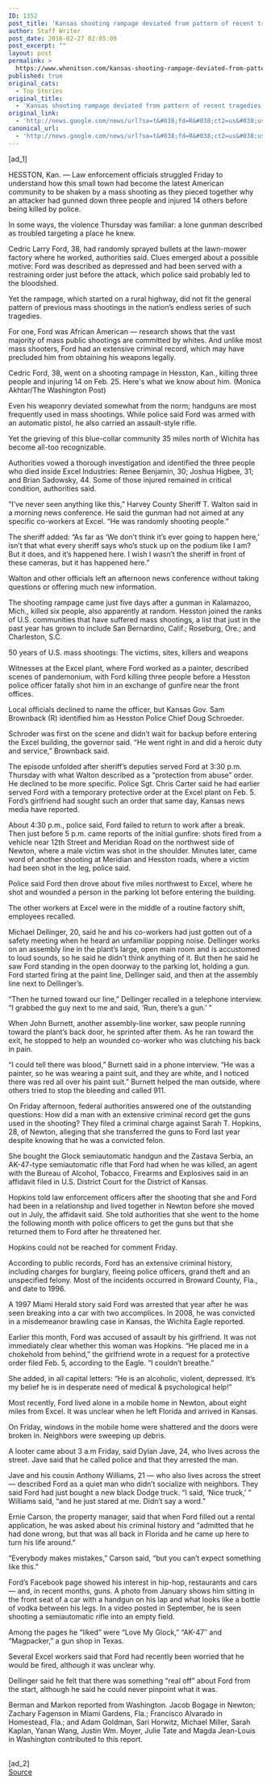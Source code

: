 ```yaml
---
ID: 1352
post_title: 'Kansas shooting rampage deviated from pattern of recent tragedies &#8211; Washington Post'
author: Staff Writer
post_date: 2016-02-27 02:05:09
post_excerpt: ""
layout: post
permalink: >
  https://www.whenitson.com/kansas-shooting-rampage-deviated-from-pattern-of-recent-tragedies-washington-post/
published: true
original_cats:
  - Top Stories
original_title:
  - 'Kansas shooting rampage deviated from pattern of recent tragedies - Washington Post'
original_link:
  - 'http://news.google.com/news/url?sa=t&#038;fd=R&#038;ct2=us&#038;usg=AFQjCNFopyBp4qyoyWJbH0N_gRedqlcrrg&#038;clid=c3a7d30bb8a4878e06b80cf16b898331&#038;cid=52779053004190&#038;ei=VATRVvDUHcbXhAHj3bHoCA&#038;url=https://www.washingtonpost.com/politics/kansas-rampage-deviated-from-general-pattern-of-recent-tragedies/2016/02/26/2c37642a-dcc7-11e5-925f-1d10062cc82d_story.html'
canonical_url:
  - 'http://news.google.com/news/url?sa=t&#038;fd=R&#038;ct2=us&#038;usg=AFQjCNFopyBp4qyoyWJbH0N_gRedqlcrrg&#038;clid=c3a7d30bb8a4878e06b80cf16b898331&#038;cid=52779053004190&#038;ei=VATRVvDUHcbXhAHj3bHoCA&#038;url=https://www.washingtonpost.com/politics/kansas-rampage-deviated-from-general-pattern-of-recent-tragedies/2016/02/26/2c37642a-dcc7-11e5-925f-1d10062cc82d_story.html'
---
```

 [ad_1]
<br><div id=""><p> <span class="dateline">HESSTON, Kan. —</span> Law enforcement officials struggled Friday to understand how this small town had become the latest American community to be shaken by a mass shooting as they pieced together why an attacker had gunned down three people and injured 14 others before being killed by police.</p> <p>In some ways, the violence Thursday was familiar: a lone gunman described as troubled targeting a place he knew.</p> <p>Cedric Larry Ford, 38, had randomly sprayed bullets at the lawn-mower factory where he worked, authorities said. Clues emerged about a possible motive: Ford was described as depressed and had been served with a restraining order just before the attack, which police said probably led to the bloodshed.</p> <p>Yet the rampage, which started on a rural highway, did not fit the general pattern of previous mass shootings in the nation’s endless series of such tragedies.</p> <p>For one, Ford was African American — research shows that the vast majority of mass public shootings are committed by whites. And unlike most mass shooters, Ford had an extensive criminal record, which may have precluded him from obtaining his weapons legally.</p><div class="inline-content inline-video" readability="37">  <p> <span class="pb-caption">Cedric Ford, 38, went on a shooting rampage in Hesston, Kan., killing three people and injuring 14 on Feb. 25. Here's what we know about him. (Monica Akhtar/The Washington Post)</span> </p> </div> <p>Even his weaponry deviated somewhat from the norm; handguns are most frequently used in mass shootings. While police said Ford was armed with an automatic pistol, he also carried an assault-style rifle.</p> <p>Yet the grieving of this blue-collar community 35 miles north of Wichita has become all-too recognizable.</p> <p>Authorities vowed a thorough investigation and identified the three people who died inside Excel Industries: Renee Benjamin, 30; Joshua Higbee, 31; and Brian Sadowsky, 44. Some of those injured remained in critical condition, authorities said.</p> <p>“I’ve never seen anything like this,” Harvey County Sheriff T. Walton said in a morning news conference. He said the gunman had not aimed at any specific co-workers at Excel. “He was randomly shooting people.”</p> <p>The sheriff added: “As far as ‘We don’t think it’s ever going to happen here,’ isn’t that what every sheriff says who’s stuck up on the podium like I am? But it does, and it’s happened here. I wish I wasn’t the sheriff in front of these cameras, but it has happened here.”</p> <p>Walton and other officials left an afternoon news conference without taking questions or offering much new information.</p> <p>The shooting rampage came just five days after a gunman in Kalamazoo, Mich., killed six people, also apparently at random. Hesston joined the ranks of U.S. communities that have suffered mass shootings, a list that just in the past year has grown to include San Bernardino, Calif.; Roseburg, Ore.; and Charleston, S.C.</p><div class="inline-content inline-graphic-linked">  <span class="pb-caption">50 years of U.S. mass shootings: The victims, sites, killers and weapons</span> </div> <p>Witnesses at the Excel plant, where Ford worked as a painter, described scenes of pandemonium, with Ford killing three people before a Hesston police officer fatally shot him in an exchange of gunfire near the front offices.</p> <p>Local officials declined to name the officer, but Kansas Gov. Sam Brownback (R) identified him as Hesston Police Chief Doug Schroeder.</p> <p>Schroder was first on the scene and didn’t wait for backup before entering the Excel building, the governor said. “He went right in and did a heroic duty and service,” Brownback said.</p> <p>The episode unfolded after sheriff’s deputies served Ford at 3:30 p.m. Thursday with what Walton described as a “protection from abuse” order. He declined to be more specific. Police Sgt. Chris Carter said he had earlier served Ford with a temporary protective order at the Excel plant on Feb. 5. Ford’s girlfriend had sought such an order that same day, Kansas news media have reported.</p> <p>About 4:30 p.m., police said, Ford failed to return to work after a break. Then just before 5 p.m. came reports of the initial gunfire: shots fired from a vehicle near 12th Street and Meridian Road on the northwest side of Newton, where a male victim was shot in the shoulder. Minutes later, came word of another shooting at Meridian and Hesston roads, where a victim had been shot in the leg, police said.</p> <p>Police said Ford then drove about five miles northwest to Excel, where he shot and wounded a person in the parking lot before entering the building.</p> <p>The other workers at Excel were in the middle of a routine factory shift, employees recalled.</p> <p>Michael Dellinger, 20, said he and his co-workers had just gotten out of a safety meeting when he heard an unfamiliar popping noise. Dellinger works on an assembly line in the plant’s large, open main room and is accustomed to loud sounds, so he said he didn’t think anything of it. But then he said he saw Ford standing in the open doorway to the parking lot, holding a gun. Ford started firing at the paint line, Dellinger said, and then at the assembly line next to Dellinger’s.</p> <p>“Then he turned toward our line,” Dellinger recalled in a telephone interview. “I grabbed the guy next to me and said, ‘Run, there’s a gun.’ ”</p> <p>When John Burnett, another assembly-line worker, saw people running toward the plant’s back door, he sprinted after them. As he ran toward the exit, he stopped to help an wounded co-worker who was clutching his back in pain.</p> <p>“I could tell there was blood,” Burnett said in a phone interview. “He was a painter, so he was wearing a paint suit, and they are white, and I noticed there was red all over his paint suit.” Burnett helped the man outside, where others tried to stop the bleeding and called 911.</p> <p>On Friday afternoon, federal authorities answered one of the out­standing questions: How did a man with an extensive criminal record get the guns used in the shooting? They filed a criminal charge against Sarah T. Hopkins, 28, of Newton, alleging that she transferred the guns to Ford last year despite knowing that he was a convicted felon.</p> <p>She bought the Glock semi­automatic handgun and the Zastava Serbia, an AK-47-type semi­automatic rifle that Ford had when he was killed, an agent with the Bureau of Alcohol, Tobacco, Firearms and Explosives said in an affidavit filed in U.S. District Court for the District of Kansas.</p> <p>Hopkins told law enforcement officers after the shooting that she and Ford had been in a relationship and lived together in Newton before she moved out in July, the affidavit said. She told authorities that she went to the home the following month with police officers to get the guns but that she returned them to Ford after he threatened her.</p> <p>Hopkins could not be reached for comment Friday.</p> <p>According to public records, Ford has an extensive criminal history, including charges for burglary, fleeing police officers, grand theft and an unspecified felony. Most of the incidents occurred in Broward County, Fla., and date to 1996.</p> <p>A 1997 Miami Herald story said Ford was arrested that year after he was seen breaking into a car with two accomplices. In 2008, he was convicted in a misdemeanor brawling case in Kansas, the Wichita Eagle reported.</p> <p>Earlier this month, Ford was accused of assault by his girlfriend. It was not immediately clear whether this woman was Hopkins. “He placed me in a chokehold from behind,” the girlfriend wrote in a request for a protective order filed Feb. 5, according to the Eagle. “I couldn’t breathe.”</p> <p>She added, in all capital letters: “He is an alcoholic, violent, depressed. It’s my belief he is in desperate need of medical &amp; psychological help!”</p> <p>Most recently, Ford lived alone in a mobile home in Newton, about eight miles from Excel. It was unclear when he left Florida and arrived in Kansas.</p> <p>On Friday, windows in the mobile home were shattered and the doors were broken in. Neighbors were sweeping up debris.</p> <p>A looter came about 3 a.m Friday, said Dylan Jave, 24, who lives across the street. Jave said that he called police and that they arrested the man.</p> <p>Jave and his cousin Anthony Williams, 21 — who also lives across the street — described Ford as a quiet man who didn’t socialize with neighbors. They said Ford had just bought a new black Dodge truck. “I said, ‘Nice truck,’ ” Williams said, “and he just stared at me. Didn’t say a word.”</p> <p>Ernie Carson, the property manager, said that when Ford filled out a rental application, he was asked about his criminal history and “admitted that he had done wrong, but that was all back in Florida and he came up here to turn his life around.”</p> <p>“Everybody makes mistakes,” Carson said, “but you can’t expect something like this.”</p> <p>Ford’s Facebook page showed his interest in hip-hop, restaurants and cars — and, in recent months, guns. A photo from January shows him sitting in the front seat of a car with a handgun on his lap and what looks like a bottle of vodka between his legs. In a video posted in September, he is seen shooting a semiautomatic rifle into an empty field.</p> <p>Among the pages he “liked” were “Love My Glock,” “AK-47″ and “Magpacker,” a gun shop in Texas.</p> <p>Several Excel workers said that Ford had recently been worried that he would be fired, although it was unclear why.</p> <p>Dellinger said he felt that there was something “real off” about Ford from the start, although he said he could never pinpoint what it was.</p> <p class="trailleft">Berman and Markon reported from Washington. Jacob Bogage in Newton; Zachary Fagenson in Miami Gardens, Fla.; Francisco Alvarado in Homestead, Fla.; and Adam Goldman, Sari Horwitz, Michael Miller, Sarah Kaplan, Yanan Wang, Justin Wm. Moyer, Julie Tate and Magda Jean-Louis in Washington contributed to this report.</p>  </div>
<br>[ad_2]
<br><a href="http://news.google.com/news/url?sa=t&#038;fd=R&#038;ct2=us&#038;usg=AFQjCNFopyBp4qyoyWJbH0N_gRedqlcrrg&#038;clid=c3a7d30bb8a4878e06b80cf16b898331&#038;cid=52779053004190&#038;ei=VATRVvDUHcbXhAHj3bHoCA&#038;url=https://www.washingtonpost.com/politics/kansas-rampage-deviated-from-general-pattern-of-recent-tragedies/2016/02/26/2c37642a-dcc7-11e5-925f-1d10062cc82d_story.html">Source </a>
